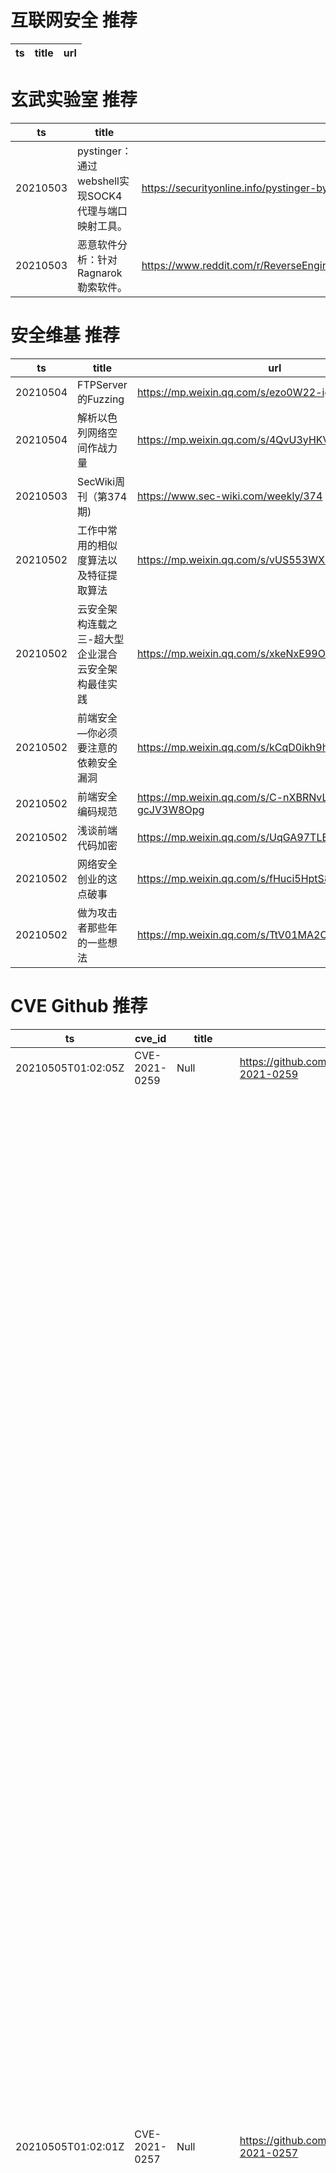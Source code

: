 # 互联网安全 推荐
| ts | title | url| 
| --- | --- | ---| 


# 玄武实验室 推荐
| ts | title | url| 
| --- | --- | ---| 
| 20210503 | pystinger：通过webshell实现SOCK4代理与端口映射工具。 | https://securityonline.info/pystinger-bypass-firewall-for-traffic-forwarding-using-webshell/| 
| 20210503 | 恶意软件分析：针对Ragnarok勒索软件。 | https://www.reddit.com/r/ReverseEngineering/comments/n1771o/malware_analysis_ragnarok_ransomware/| 


# 安全维基 推荐
| ts | title | url| 
| --- | --- | ---| 
| 20210504 | FTPServer的Fuzzing | https://mp.weixin.qq.com/s/ezo0W22-igu8uhnbO8sR-Q| 
| 20210504 | 解析以色列网络空间作战力量 | https://mp.weixin.qq.com/s/4QvU3yHKVbLzTupW4aF37Q| 
| 20210503 | SecWiki周刊（第374期) | https://www.sec-wiki.com/weekly/374| 
| 20210502 | 工作中常用的相似度算法以及特征提取算法 | https://mp.weixin.qq.com/s/vUS553WX8pFIiWoqhkFNlg| 
| 20210502 | 云安全架构连载之三-超大型企业混合云安全架构最佳实践 | https://mp.weixin.qq.com/s/xkeNxE99ORtVs9EOv0ellQ| 
| 20210502 | 前端安全—你必须要注意的依赖安全漏洞 | https://mp.weixin.qq.com/s/kCqD0ikh9h5xc42sKkESVA| 
| 20210502 | 前端安全编码规范 | https://mp.weixin.qq.com/s/C-nXBRNvLA2-gcJV3W8Opg| 
| 20210502 | 浅谈前端代码加密 | https://mp.weixin.qq.com/s/UqGA97TLEn5BkzjVDX_EhA| 
| 20210502 | 网络安全创业的这点破事 | https://mp.weixin.qq.com/s/fHuci5HptS8Vchm9FVKxig| 
| 20210502 | 做为攻击者那些年的一些想法 | https://mp.weixin.qq.com/s/TtV01MA2C6ZJQG5wtFOSBg| 


# CVE Github 推荐
| ts | cve_id | title | url | cve_detail| 
| --- | --- | --- | --- | ---| 
| 20210505T01:02:05Z | CVE-2021-0259 | Null | https://github.com/GoogleProjectZer0/CVE-2021-0259 | | 
| 20210505T01:02:01Z | CVE-2021-0257 | Null | https://github.com/GoogleProjectZer0/CVE-2021-0257 | On Juniper Networks MX Series and EX9200 Series platforms with Trio-based MPCs (Modular Port Concentrators) where Integrated Routing and Bridging (IRB) interfaces are configured and mapped to a VPLS instance or a Bridge-Domain, certain Layer 2 network events at Customer Edge (CE) devices may cause memory leaks in the MPC of Provider Edge (PE) devices which can cause an out of memory condition and MPC restart. When this issue occurs, there will be temporary traffic interruption until the MPC is restored. An administrator can use the following CLI command to monitor the status of memory usage level of the MPC: user@device> show system resource-monitor fpc FPC Resource Usage Summary Free Heap Mem Watermark : 20 % Free NH Mem Watermark : 20 % Free Filter Mem Watermark : 20 % * - Watermark reached Slot # % Heap Free RTT Average RTT 1 87 PFE # % ENCAP mem Free % NH mem Free % FW mem Free 0 NA 88 99 1 NA 89 99 When the issue is occurring, the value of “% NH mem Free” will go down until the MPC restarts. This issue affects MX Series and EX9200 Series with Trio-based PFEs (Packet Forwarding Engines), including MX-MPC1-3D, MX-MPC1E-3D, MX-MPC2-3D, MX-MPC2E-3D, MPC-3D-16XGE, and CHAS-MXxx Series MPCs. No other products or platforms are affected by this issue. This issue affects Juniper Networks Junos OS on MX Series, EX9200 Series: 17.3 versions prior to 17.3R3-S10; 17.4 versions prior to 17.4R3-S3; 18.2 versions prior to 18.2R3-S7; 18.3 versions prior to 18.3R3-S4; 18.4 versions prior to 18.4R3-S6; 19.2 versions prior to 19.2R3-S2; 19.3 versions prior to 19.3R3-S1; 19.4 versions prior to 19.4R2-S2, 19.4R3; 20.2 versions prior to 20.2R1-S3, 20.2R2; 20.3 versions prior to 20.3R1-S1,, 20.3R2. This issue does not affect Juniper Networks Junos OS: 17.3 versions prior to 17.3R3-S8; 17.4 versions prior to 17.4R3-S2; 18.1; 18.2 versions prior to 18.2R3-S4; 18.3 versions prior to 18.3R3-S2; 18.4 versions prior to 18.4R3-S1; 19.1; 19.2 versions prior to 19.2R2; 19.3 versions prior to 19.3R3; 19.4 versions prior to 19.4R2.| 
| 20210505T00:27:59Z | CVE-2021-0261 | Null | https://github.com/GoogleProjectZer0/CVE-2021-0261 | A vulnerability in the HTTP/HTTPS service used by J-Web, Web Authentication, Dynamic-VPN (DVPN), Firewall Authentication Pass-Through with Web-Redirect, and Captive Portal allows an unauthenticated attacker to cause an extended Denial of Service (DoS) for these services by sending a high number of specific requests. This issue affects: Juniper Networks Junos OS 12.3 versions prior to 12.3R12-S17 on EX Series; 12.3X48 versions prior to 12.3X48-D105 on SRX Series; 15.1 versions prior to 15.1R7-S8; 15.1X49 versions prior to 15.1X49-D230 on SRX Series; 16.1 versions prior to 16.1R7-S8; 17.4 versions prior to 17.4R2-S12, 17.4R3-S3; 18.1 versions prior to 18.1R3-S11; 18.2 versions prior to 18.2R3-S6; 18.3 versions prior to 18.3R2-S4, 18.3R3-S3; 18.4 versions prior to 18.4R2-S5, 18.4R3-S4; 19.1 versions prior to 19.1R2-S2, 19.1R3-S2; 19.2 versions prior to 19.2R1-S5, 19.2R3; 19.3 versions prior to 19.3R2-S4, 19.3R3; 19.4 versions prior to 19.4R1-S3, 19.4R2-S2, 19.4R3; 20.1 versions prior to 20.1R1-S3, 20.1R2; 20.2 versions prior to 20.2R1-S1, 20.2R2.| 
| 20210505T00:15:59Z | CVE-2021-25327 | Null | https://github.com/GoogleProjectZer0/CVE-2021-25327 | Skyworth Digital Technology RN510 V.3.1.0.4 contains a cross-site request forgery (CSRF) vulnerability in /cgi-bin/net-routeadd.asp and /cgi-bin/sec-urlfilter.asp. Missing CSRF protection in devices can lead to XSRF, as the above pages are vulnerable to cross-site scripting (XSS).| 
| 20210505T00:15:55Z | CVE-2021-25328 | Null | https://github.com/GoogleProjectZer0/CVE-2021-25328 | Skyworth Digital Technology RN510 V.3.1.0.4 RN510 V.3.1.0.4 contains a buffer overflow vulnerability in /cgi-bin/app-staticIP.asp. An authenticated attacker can send a specially crafted request to endpoint which can lead to a denial of service (DoS) or possible code execution on the device.| 
| 20210505T00:15:51Z | CVE-2021-0262 | Null | https://github.com/GoogleProjectZer0/CVE-2021-0262 | Through routine static code analysis of the Juniper Networks Junos OS software codebase, the Secure Development Life Cycle team identified a Use After Free vulnerability in PFE packet processing on the QFX10002-60C switching platform. Exploitation of this vulnerability may allow a logically adjacent attacker to trigger a Denial of Service (DoS). Continued exploitation of this vulnerability will sustain the Denial of Service (DoS) condition. This issue only affects QFX10002-60C devices. No other product or platform is vulnerable to this issue. This issue affects Juniper Networks Junos OS on QFX10002-60C: 19.1 version 19.1R3-S1 and later versions; 19.1 versions prior to 19.1R3-S3; 19.2 version 19.2R2 and later versions; 19.2 versions prior to 19.2R3-S1; 20.2 versions prior to 20.2R1-S2. This issue does not affect Juniper Networks Junos OS: versions prior to 19.1R3; 19.2 versions prior to 19.2R2; any version of 19.3; version 20.2R2 and later releases.| 
| 20210504T22:25:53Z | cve-2020-10977 | GitLab Arbitrary File Read Exploit | https://github.com/nickvdyck/gitlab-cve-2020-10977 | GitLab EE/CE 8.5 to 12.9 is vulnerable to a an path traversal when moving an issue between projects.| 
| 20210504T19:08:13Z | CVE-2021-3138 | Discource POC | https://github.com/Mesh3l911/CVE-2021-3138 | In Discourse 2.7.0 through beta1, a rate-limit bypass leads to a bypass of the 2FA requirement for certain forms.| 
| 20210504T16:48:39Z | CVE-2021-28480 | PoC for exploiting RCE in Exchange CVEs: CVE-2021-28480, CVE-2021-28481, CVE-2021-28482 and CVE-2021-28483.  Achieves Domain Admin on Exchange Servers running Windows Server 2003 up to Windows Server 2019. | https://github.com/ZephrFish/ExchangeRCE-CVE-2021-28480 | Microsoft Exchange Server Remote Code Execution Vulnerability This CVE ID is unique from CVE-2021-28481, CVE-2021-28482, CVE-2021-28483.| 
| 20210504T16:47:40Z | CVE-2020-1350 | HoneyPoC: Proof-of-Concept (PoC) script to exploit SIGRed (CVE-2020-1350). Achieves Domain Admin on Domain Controllers running Windows Server 2000 up to Windows Server 2019. | https://github.com/ZephrFish/CVE-2020-1350 | A remote code execution vulnerability exists in Windows Domain Name System servers when they fail to properly handle requests, aka %Windows DNS Server Remote Code Execution Vulnerability%.| 


# klee on Github 推荐
| ts | title | url | stars | forks| 
| --- | --- | --- | --- | ---| 
| 20210505T01:11:57Z | An open-source Chinese font derived from Fontworks% Klee One. 一款基于 FONTWORKS 的 Klee One 的开源中文字体。 | https://github.com/lxgw/LxgwWenKai | 438 | 11| 
| 20210504T13:58:24Z | KLEE Symbolic Execution Engine | https://github.com/klee/klee | 1680 | 491| 
| 20210504T13:50:49Z | OVO | https://github.com/iKleeOVO/iKleeOVO.github.io | 0 | 1| 
| 20210504T12:00:35Z | ovo | https://github.com/Mtoly/klee.github.io | 0 | 0| 
| 20210504T10:13:09Z | 99484C Worlds Code | https://github.com/Jython1415/penguin-Klee | 1 | 0| 
| 20210504T05:41:39Z | A personnal UI library made as an excuse to have a published UI package | https://github.com/Liinkiing/klee | 9 | 1| 
| 20210504T05:36:28Z | An opiniated Next TypeScript powered starter which include Klee, emotion / styled-system, framer motion, jest and Cypress | https://github.com/Liinkiing/next-ts-klee-starter | 0 | 0| 
| 20210503T22:04:49Z | Null | https://github.com/realAyinde/kleenfoods | 0 | 0| 
| 20210503T08:15:27Z | Symbiotic is a tool for finding bugs in computer programs based on instrumentation, program slicing and KLEE | https://github.com/staticafi/symbiotic | 216 | 35| 
| 20210503T01:46:20Z | Create CFGs and compute complexity metrics for Python, C++, and Java code. | https://github.com/hmc-alpaqa/metrinome | 11 | 0| 


# s2e on Github 推荐
| ts | title | url | stars | forks| 
| --- | --- | --- | --- | ---| 


# exploit on Github 推荐
| ts | title | url | stars | forks| 
| --- | --- | --- | --- | ---| 
| 20210505T01:08:25Z | PS4 Exploit Host | https://github.com/Night-King-Host/Night-King-Host.github.io | 9 | 4| 
| 20210505T01:07:37Z | Bukkit/BungeeCord plugin that aims on fixing Exploits in your Minecraft network. [Requires HamsterAPI to work] | https://github.com/2lstudios-mc/ExploitFixer | 86 | 23| 
| 20210505T01:02:44Z | Open-Source Vulnerability Intelligence Center - Unified source of vulnerability, exploit and threat Intelligence feeds | https://github.com/Patrowl/PatrowlHearsData | 22 | 9| 
| 20210505T00:51:02Z | 🔍NVD exploit & JVN(Japan Vulnerability Notes) easy description | https://github.com/nomi-sec/NVD-Exploit-List-Ja | 16 | 11| 
| 20210505T00:29:28Z | Kubernetes security and vulnerability tools and utilities. | https://github.com/kris-nova/hack | 9 | 1| 
| 20210505T00:23:48Z | lab_tool is a system that allows you to do ethical hacking tests. | https://github.com/dylan14567/lab_tool | 1 | 3| 
| 20210505T00:06:55Z | Hello, I had said in my ret2sys/ret2libc exploit attack write-up i%d be making another write-up for binaries with exploit mitigations such as NX and ASLR on, and today is that day I will start to work on my writeup! | https://github.com/Ret2plt/Ret2plt-Exploit-write-up | 0 | 0| 
| 20210504T23:57:41Z | FULL-W2V: Fully Exploiting Data Reuse for W2V on GPU-Accelerated Systems | https://github.com/tlranda/FULL-W2V | 0 | 0| 
| 20210504T23:43:41Z |  Just another project for monitoring public exploits for CVEs | https://github.com/ARPSyndicate/cvemon | 0 | 0| 
| 20210504T23:02:43Z | Raspberry Pi 0 automate Exploitation OSINT  | https://github.com/F0rbidden-Equation/Pi_OSINT | 0 | 0| 


# backdoor on Github 推荐
| ts | title | url | stars | forks| 
| --- | --- | --- | --- | ---| 
| 20210505T00:53:43Z | Small and convenient C2 tool for Windows targets | https://github.com/Cr4sh/MicroBackdoor | 143 | 25| 
| 20210505T00:30:29Z | Simple Python Backdoor | https://github.com/zNairy/Sonaris | 6 | 0| 
| 20210504T20:58:22Z | LKM rootkit for Linux Kernels 2.6.x/3.x/4.x/5.x (x86/x86_64 and ARM64) | https://github.com/m0nad/Diamorphine | 764 | 283| 
| 20210504T17:49:50Z | A Simple android remote administration tool using sockets. It uses java on the client side and python on the server side | https://github.com/karma9874/AndroRAT | 213 | 100| 
| 20210504T16:40:19Z | Python 3 IRC Bot / Botnet | https://github.com/trackmastersteve/HackServ | 19 | 16| 
| 20210504T15:27:43Z | the dashboard for managing the backdoor data for the luxr system | https://github.com/EDMONDGIHOZO/luxr_dashboard | 0 | 0| 
| 20210504T13:39:33Z | Gel4y mini shell backdoor | https://github.com/Kedjaw3n/Backdoor | 0 | 0| 
| 20210504T11:08:54Z | Null | https://github.com/Hem1700/backdoor | 0 | 0| 
| 20210504T11:08:45Z | PCI Express DIY hacking toolkit for Xilinx SP605 | https://github.com/Cr4sh/s6_pcie_microblaze | 342 | 87| 
| 20210504T10:41:20Z | Hanoman is an GUI antivirus engine singature based detection 🐒 | https://github.com/hrtywhy/Hanoman | 1 | 1| 


# fuzz on Github 推荐
| ts | title | url | stars | forks| 
| --- | --- | --- | --- | ---| 
| 20210505T00:55:30Z | Software for fuzzing, used on web application pentestings. | https://github.com/NESCAU-UFLA/FuzzingTool | 67 | 15| 
| 20210505T00:53:16Z | CS 4152 Project | https://github.com/nicbarone/Fuzzy-Kiwi | 0 | 0| 
| 20210505T00:51:08Z | Null | https://github.com/paul-gomes/Neuro-Fuzzy-System | 0 | 0| 
| 20210505T00:46:04Z | Cyber ​​Lab - Protection | https://github.com/Nadavkeysar/Fuzzing | 0 | 0| 
| 20210505T00:30:30Z | Coding practice for HTML/CSS/anything else web based | https://github.com/FuzzyPumpkin/FuzzyPumpkin.github.io | 5 | 1| 
| 20210505T00:19:22Z | Null | https://github.com/rittermi/Feeling-Fuzzy | 0 | 0| 
| 20210505T00:03:41Z | Fuzzing cryptographic libraries. Magic bug printer go brrrr. | https://github.com/guidovranken/cryptofuzz | 278 | 37| 
| 20210504T23:56:18Z | Advanced Fuzzing Library - Slot your Fuzzer together in Rust! Scales across cores and machines. For Windows, Android, MacOS, Linux, no_std, ... | https://github.com/AFLplusplus/LibAFL | 302 | 23| 
| 20210504T23:03:38Z | Fuzz testing for go. | https://github.com/google/gofuzz | 1038 | 97| 
| 20210504T22:15:47Z | FormatFuzzer is a framework for high-efficiency, high-quality generation and parsing of binary inputs. | https://github.com/uds-se/FormatFuzzer | 122 | 13| 



# 日更新程序

